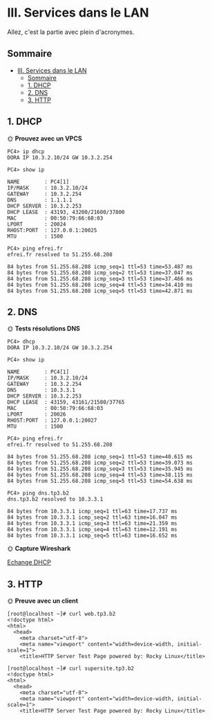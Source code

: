 # III. Services dans le LAN

Allez, c'est la partie avec plein d'acronymes.

## Sommaire

- [III. Services dans le LAN](#iii-services-dans-le-lan)
  - [Sommaire](#sommaire)
  - [1. DHCP](#1-dhcp)
  - [2. DNS](#2-dns)
  - [3. HTTP](#3-http)

## 1. DHCP

🌞 **Prouvez avec un VPCS**

```
PC4> ip dhcp
DORA IP 10.3.2.10/24 GW 10.3.2.254

PC4> show ip

NAME        : PC4[1]
IP/MASK     : 10.3.2.10/24
GATEWAY     : 10.3.2.254
DNS         : 1.1.1.1
DHCP SERVER : 10.3.2.253
DHCP LEASE  : 43193, 43200/21600/37800
MAC         : 00:50:79:66:68:03
LPORT       : 20024
RHOST:PORT  : 127.0.0.1:20025
MTU         : 1500

PC4> ping efrei.fr
efrei.fr resolved to 51.255.68.208

84 bytes from 51.255.68.208 icmp_seq=1 ttl=53 time=53.487 ms
84 bytes from 51.255.68.208 icmp_seq=2 ttl=53 time=37.047 ms
84 bytes from 51.255.68.208 icmp_seq=3 ttl=53 time=37.466 ms
84 bytes from 51.255.68.208 icmp_seq=4 ttl=53 time=34.410 ms
84 bytes from 51.255.68.208 icmp_seq=5 ttl=53 time=42.871 ms

```

## 2. DNS

🌞 **Tests résolutions DNS**

```
PC4> dhcp
DORA IP 10.3.2.10/24 GW 10.3.2.254

PC4> show ip

NAME        : PC4[1]
IP/MASK     : 10.3.2.10/24
GATEWAY     : 10.3.2.254
DNS         : 10.3.3.1
DHCP SERVER : 10.3.2.253
DHCP LEASE  : 43159, 43161/21580/37765
MAC         : 00:50:79:66:68:03
LPORT       : 20026
RHOST:PORT  : 127.0.0.1:20027
MTU         : 1500

PC4> ping efrei.fr
efrei.fr resolved to 51.255.68.208

84 bytes from 51.255.68.208 icmp_seq=1 ttl=53 time=40.615 ms
84 bytes from 51.255.68.208 icmp_seq=2 ttl=53 time=39.073 ms
84 bytes from 51.255.68.208 icmp_seq=3 ttl=53 time=35.945 ms
84 bytes from 51.255.68.208 icmp_seq=4 ttl=53 time=38.115 ms
84 bytes from 51.255.68.208 icmp_seq=5 ttl=53 time=54.638 ms

PC4> ping dns.tp3.b2
dns.tp3.b2 resolved to 10.3.3.1

84 bytes from 10.3.3.1 icmp_seq=1 ttl=63 time=17.737 ms
84 bytes from 10.3.3.1 icmp_seq=2 ttl=63 time=16.047 ms
84 bytes from 10.3.3.1 icmp_seq=3 ttl=63 time=21.359 ms
84 bytes from 10.3.3.1 icmp_seq=4 ttl=63 time=12.191 ms
84 bytes from 10.3.3.1 icmp_seq=5 ttl=63 time=16.652 ms

```

🌞 **Capture Wireshark**

[Echange DHCP](Echange_DNS.pcapng)

## 3. HTTP

🌞 **Preuve avec un client**

```
[root@localhost ~]# curl web.tp3.b2
<!doctype html>
<html>
  <head>
    <meta charset="utf-8">
    <meta name="viewport" content="width=device-width, initial-scale=1">
    <title>HTTP Server Test Page powered by: Rocky Linux</title>

[root@localhost ~]# curl supersite.tp3.b2
<!doctype html>
<html>
  <head>
    <meta charset="utf-8">
    <meta name="viewport" content="width=device-width, initial-scale=1">
    <title>HTTP Server Test Page powered by: Rocky Linux</title>
```
